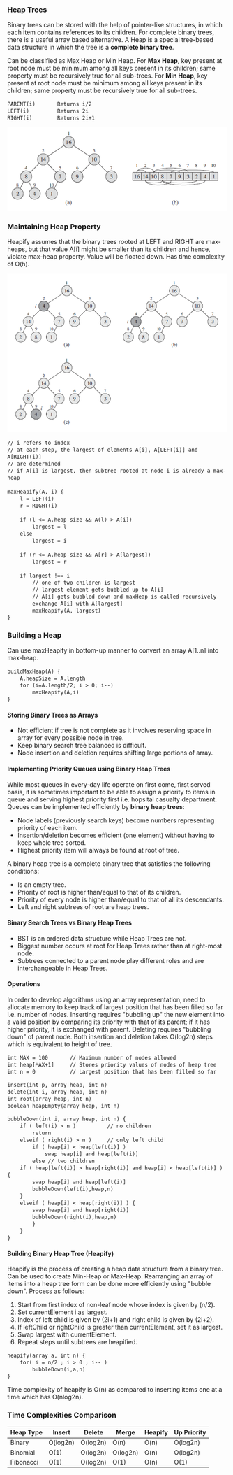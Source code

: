 ### Heap Trees

Binary trees can be stored with the help of pointer-like structures, in which each item contains references to its children. For complete binary trees, there is a useful array based alternative. A Heap is a special tree-based data structure in which the tree is a **complete binary tree**.

Can be classified as Max Heap or Min Heap. For **Max Heap**, key present at root node must be minimum among all keys present in its children; same property must be recursively true for all sub-trees. For **Min Heap**, key present at root node must be minimum among all keys present in its children; same property must be recursively true for all sub-trees.

```
PARENT(i)       Returns i/2
LEFT(i)         Returns 2i
RIGHT(i)        Returns 2i+1
```

<img src="../../../images/heap.PNG" />

### Maintaining Heap Property

Heapify assumes that the binary trees rooted at LEFT and RIGHT are max-heaps, but that value A[i] might be smaller than its children and hence, violate max-heap property. Value will be floated down. Has time complexity of O(h).

<img src="../../../images/heapify-example.PNG" />

```
// i refers to index
// at each step, the largest of elements A[i], A[LEFT(i)] and A[RIGHT(i)]
// are determined
// if A[i] is largest, then subtree rooted at node i is already a max-heap

maxHeapify(A, i) {
    l = LEFT(i)
    r = RIGHT(i)

    if (l <= A.heap-size && A(l) > A[i])
        largest = l
    else
        largest = i

    if (r <= A.heap-size && A[r] > A[largest])
        largest = r

    if largest !== i
        // one of two children is largest
        // largest element gets bubbled up to A[i]
        // A[i] gets bubbled down and maxHeap is called recursively
        exchange A[i] with A[largest]
        maxHeapify(A, largest)
}
```

### Building a Heap

Can use maxHeapify in bottom-up manner to convert an array A[1..n] into max-heap.

```
buildMaxHeap(A) {
    A.heapSize = A.length
    for (i=A.length/2; i > 0; i--)
        maxHeapify(A,i)
}
```

#### Storing Binary Trees as Arrays

- Not efficient if tree is not complete as it involves reserving space in array for every possible node in tree.
- Keep binary search tree balanced is difficult.
- Node insertion and deletion requires shifting large portions of array.

#### Implementing Priority Queues using Binary Heap Trees

While most queues in every-day life operate on first come, first served basis, it is sometimes important to be able to assign a priority to items in queue and serving highest priority first i.e. hopsital casualty department. Queues can be implemented efficiently by **binary heap trees**:

- Node labels (previously search keys) become numbers representing priority of each item.
- Insertion/deletion becomes efficient (one element) without having to keep whole tree sorted.
- Highest priority item will always be found at root of tree.

A binary heap tree is a complete binary tree that satisfies the following conditions:

- Is an empty tree.
- Priority of root is higher than/equal to that of its children.
- Priority of every node is higher than/equal to that of all its descendants.
- Left and right subtrees of root are heap trees.

#### Binary Search Trees vs Binary Heap Trees

- BST is an ordered data structure while Heap Trees are not.
- Biggest number occurs at root for Heap Trees rather than at right-most node.
- Subtrees connected to a parent node play different roles and are interchangeable in Heap Trees.

#### Operations

In order to develop algorithms using an array representation, need to allocate memory to keep track of largest position that has been filled so far i.e. number of nodes. Inserting requires "bubbling up" the new element into a valid position by comparing its priority with that of its parent; if it has higher priority, it is exchanged with parent. Deleting requires "bubbling down" of parent node. Both insertion and deletion takes O(log2n) steps which is equivalent to height of tree.

```
int MAX = 100       // Maximum number of nodes allowed
int heap[MAX+1]     // Stores priority values of nodes of heap tree
int n = 0           // Largest position that has been filled so far
```

```
insert(int p, array heap, int n)
delete(int i, array heap, int n)
int root(array heap, int n)
boolean heapEmpty(array heap, int n)
```

```
bubbleDown(int i, array heap, int n) {
    if ( left(i) > n )          // no children
        return
    elseif ( right(i) > n )     // only left child
        if ( heap[i] < heap[left(i)] )
            swap heap[i] and heap[left(i)]
        else // two children
    if ( heap[left(i)] > heap[right(i)] and heap[i] < heap[left(i)] ) {
        swap heap[i] and heap[left(i)]
        bubbleDown(left(i),heap,n)
    }
    elseif ( heap[i] < heap[right(i)] ) {
        swap heap[i] and heap[right(i)]
        bubbleDown(right(i),heap,n)
        }
    }
}
```

#### Building Binary Heap Tree (Heapify)

Heapify is the process of creating a heap data structure from a binary tree. Can be used to create Min-Heap or Max-Heap. Rearranging an array of items into a heap tree form can be done more efficiently using "bubble down". Process as follows:

1. Start from first index of non-leaf node whose index is given by (n/2).
2. Set currentElement i as largest.
3. Index of left child is given by (2i+1) and right child is given by (2i+2).
4. If leftChild or rightChild is greater than currentElement, set it as largest.
5. Swap largest with currentElement.
6. Repeat steps until subtrees are heapified.

```
heapify(array a, int n) {
    for( i = n/2 ; i > 0 ; i-- )
        bubbleDown(i,a,n)
}
```

Time complexity of heapify is O(n) as compared to inserting items one at a time which has O(nlog2n).

### Time Complexities Comparison

| Heap Type | Insert   | Delete   | Merge    | Heapify | Up Priority |
| --------- | -------- | -------- | -------- | ------- | ----------- |
| Binary    | O(log2n) | O(log2n) | O(n)     | O(n)    | O(log2n)    |
| Binomial  | O(1)     | O(log2n) | O(log2n) | O(n)    | O(log2n)    |
| Fibonacci | O(1)     | O(log2n) | O(1)     | O(n)    | O(1)        |
